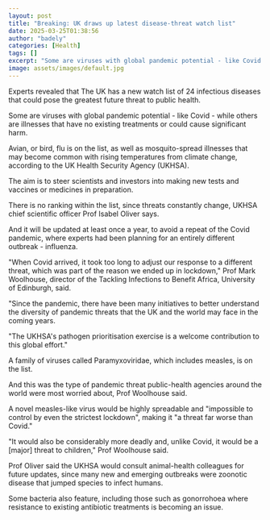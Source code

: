 ```yaml
---
layout: post
title: "Breaking: UK draws up latest disease-threat watch list"
date: 2025-03-25T01:38:56
author: "badely"
categories: [Health]
tags: []
excerpt: "Some are viruses with global pandemic potential - like Covid - others infectious illnesses with no treatments."
image: assets/images/default.jpg
---
```


Experts revealed that The UK has a new watch list of 24 infectious diseases that could pose the greatest future threat to public health. 

Some are viruses with global pandemic potential - like Covid - while others are illnesses that have no existing treatments or could cause significant harm. 

Avian, or bird, flu is on the list, as well as mosquito-spread illnesses that may become common with rising temperatures from climate change, according to the UK Health Security Agency (UKHSA). 

The aim is to steer scientists and investors into making new tests and vaccines or medicines in preparation. 

There is no ranking within the list, since threats constantly change, UKHSA chief scientific officer Prof Isabel Oliver says. 

And it will be updated at least once a year, to avoid a repeat of the Covid pandemic, where experts had been planning for an entirely different outbreak - influenza. 

"When Covid arrived, it took too long to adjust our response to a different threat, which was part of the reason we ended up in lockdown," Prof Mark Woolhouse, director of the Tackling Infections to Benefit Africa, University of Edinburgh, said.

"Since the pandemic, there have been many initiatives to better understand the diversity of pandemic threats that the UK and the world may face in the coming years.  

"The UKHSA's pathogen prioritisation exercise is a welcome contribution to this global effort."

A family of viruses called Paramyxoviridae, which includes measles, is on the list.

And this was the type of pandemic threat public-health agencies around the world were most worried about, Prof Woolhouse said.

A novel measles-like virus would be highly spreadable and "impossible to control by even the strictest lockdown", making it "a threat far worse than Covid."  

"It would also be considerably more deadly and, unlike Covid, it would be a [major] threat to children," Prof Woolhouse said.

Prof Oliver said the UKHSA would consult animal-health colleagues for future updates, since many new and emerging outbreaks were zoonotic disease that jumped species to infect humans. 

Some bacteria also feature, including those such as gonorrohoea where resistance to existing antibiotic treatments is becoming an issue.

